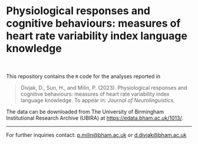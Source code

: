 # Physiological responses and cognitive behaviours: measures of heart rate variability index language knowledge

<br>

This repository contains the `R` code for the analyses reported in

> Divjak, D., Sun, H., and Milin, P. (2023). Physiological responses and cognitive behaviours: measures of heart rate variability index language knowledge. To appear in: *Journal of Neurolinguistics*.

The data can be downloaded from The University of Birmingham Institutional Research Archive (UBIRA) at https://edata.bham.ac.uk/1013/.

- - -

For further inquiries contact: p.milin@bham.ac.uk or d.divjak@bham.ac.uk
